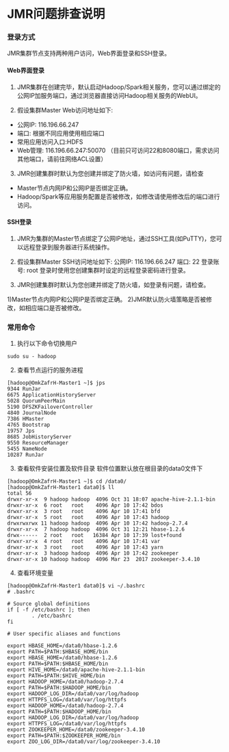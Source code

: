 # JMR问题排查说明

### 登录方式
JMR集群节点支持两种用户访问，Web界面登录和SSH登录。

#### Web界面登录

1. JMR集群在创建完毕，默认启动Hadoop/Spark相关服务，您可以通过绑定的公网IP加服务端口，通过浏览器直接访问Hadoop相关服务的WebUI。

2. 假设集群Master Web访问地址如下:
* 公网IP: 116.196.66.247
* 端口: 根据不同应用使用相应端口
* 常用应用访问入口:HDFS 
* Web管理: 116.196.66.247:50070 
 （目前只可访问22和8080端口，需求访问其他端口，请前往网络ACL设置）

3. JMR创建集群时默认为您创建并绑定了防火墙，如访问有问题，请检查
* Master节点内网IP和公网IP是否绑定正确。
* Hadoop/Spark等应用服务配置是否被修改，如修改请使用修改后的端口进行访问。 

#### SSH登录 

1. JMR为集群的Master节点绑定了公网IP地址，通过SSH工具(如PuTTY)，您可以远程登录到服务器进行系统操作。

2. 假设集群Master SSH访问地址如下:
公网IP: 116.196.66.247
端口: 22
登录账号: root
登录时使用您创建集群时设定的远程登录密码进行登录。 

3. JMR创建集群时默认为您创建并绑定了防火墙，如登录有问题，请检查。

1)Master节点内网IP和公网IP是否绑定正确。 
2)JMR默认防火墙策略是否被修改，如相应端口是否被修改。

###  常用命令
1.	执行以下命令切换用户
```
sudo su - hadoop
```
2.	查看节点运行的服务进程
```
[hadoop@OmkZafrH-Master1 ~]$ jps
9344 RunJar
6675 ApplicationHistoryServer
5028 QuorumPeerMain
5190 DFSZKFailoverController
4840 JournalNode
7386 HMaster
4765 Bootstrap
19757 Jps
8685 JobHistoryServer
9550 ResourceManager
5455 NameNode
10287 RunJar
```
3.	查看软件安装位置及软件目录
软件位置默认放在根目录的data0文件下
```
[hadoop@OmkZafrH-Master1 ~]$ cd /data0/
[hadoop@OmkZafrH-Master1 data0]$ ll
total 56
drwxr-xr-x  9 hadoop hadoop  4096 Oct 31 18:07 apache-hive-2.1.1-bin
drwxr-xr-x  6 root   root    4096 Apr 10 17:42 bdos
drwxr-xr-x  3 root   root    4096 Apr 10 17:41 bfd
drwxr-xr-x  5 root   root    4096 Apr 10 17:43 hadoop
drwxrwxrwx 11 hadoop hadoop  4096 Apr 10 17:42 hadoop-2.7.4
drwxr-xr-x  7 hadoop hadoop  4096 Oct 31 12:21 hbase-1.2.6
drwx------  2 root   root   16384 Apr 10 17:39 lost+found
drwxr-xr-x  4 root   root    4096 Apr 10 17:41 var
drwxr-xr-x  3 root   root    4096 Apr 10 17:43 yarn
drwxr-xr-x  3 hadoop hadoop  4096 Apr 10 17:42 zookeeper
drwxr-xr-x 10 hadoop hadoop  4096 Mar 23  2017 zookeeper-3.4.10
```
4.	查看环境变量
```
[hadoop@OmkZafrH-Master1 data0]$ vi ~/.bashrc 
# .bashrc

# Source global definitions
if [ -f /etc/bashrc ]; then
        . /etc/bashrc
fi

# User specific aliases and functions

export HBASE_HOME=/data0/hbase-1.2.6
export PATH=$PATH:$HBASE_HOME/bin
export HBASE_HOME=/data0/hbase-1.2.6
export PATH=$PATH:$HBASE_HOME/bin
export HIVE_HOME=/data0/apache-hive-2.1.1-bin
export PATH=$PATH:$HIVE_HOME/bin
export HADOOP_HOME=/data0/hadoop-2.7.4
export PATH=$PATH:$HADOOP_HOME/bin
export HADOOP_LOG_DIR=/data0/var/log/hadoop
export HTTPFS_LOG=/data0/var/log/httpfs
export HADOOP_HOME=/data0/hadoop-2.7.4
export PATH=$PATH:$HADOOP_HOME/bin
export HADOOP_LOG_DIR=/data0/var/log/hadoop
export HTTPFS_LOG=/data0/var/log/httpfs
export ZOOKEEPER_HOME=/data0/zookeeper-3.4.10
export PATH=$PATH:$ZOOKEEPER_HOME/bin
export ZOO_LOG_DIR=/data0/var/log/zookeeper-3.4.10     
```

